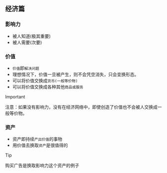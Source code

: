 ## 经济篇

### 影响力

- 被人知道(极其重要)
- 被人需要(次要)

### 价值

- `价值`即`解决问题`
- 理想情况下，价值一旦被产生，则不会凭空消失，只会变换形态。
- 可以将价值交换成`货币(一般等价物)`
- 可以将价值交换成各种其他`商品或服务`

> [!IMPORTANT]
> 注意：如果没有影响力，没有在经济网络中，即使创造了价值也不会被人交换成一般等价物。

### 资产

- 资产即持续`产出价值`的事物
- 用价值去换取`资产`是很值得的

> [!TIP]
> 购买广告是换取影响力这个资产的例子
